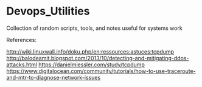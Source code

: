 # Devops_Utilities
Collection of random scripts, tools, and notes useful for systems work

References:

http://wiki.linuxwall.info/doku.php/en:ressources:astuces:tcpdump
http://balodeamit.blogspot.com/2013/10/detecting-and-mitigating-ddos-attacks.html
https://danielmiessler.com/study/tcpdump
https://www.digitalocean.com/community/tutorials/how-to-use-traceroute-and-mtr-to-diagnose-network-issues
